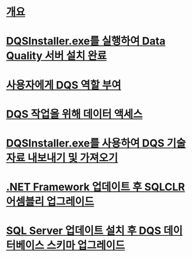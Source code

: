 # [개요](install-data-quality-services.md)  
# [DQSInstaller.exe를 실행하여 Data Quality 서버 설치 완료](run-dqsinstaller-exe-to-complete-data-quality-server-installation.md)  
# [사용자에게 DQS 역할 부여](grant-dqs-roles-to-users.md)  
# [DQS 작업을 위해 데이터 액세스](access-data-for-the-dqs-operations.md)  
# [DQSInstaller.exe를 사용하여 DQS 기술 자료 내보내기 및 가져오기](export-and-import-dqs-knowledge-bases-using-dqsinstaller-exe.md)  
# [.NET Framework 업데이트 후 SQLCLR 어셈블리 업그레이드](upgrade-sqlclr-assemblies-after-net-framework-update.md)  
# [SQL Server 업데이트 설치 후 DQS 데이터베이스 스키마 업그레이드](upgrade-dqs-databases-schema-after-installing-sql-server-update.md)  
